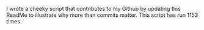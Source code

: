 I wrote a cheeky script that contributes to my Github by updating this ReadMe to illustrate why more than commits matter. This script has run 1153 times.